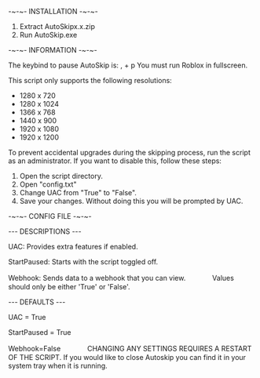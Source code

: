 -~-~- INSTALLATION -~-~-

1. Extract AutoSkipx.x.zip
2. Run AutoSkip.exe

-~-~- INFORMATION -~-~-

The keybind to pause AutoSkip is: , + p
You must run Roblox in fullscreen.

This script only supports the following resolutions: 
- 1280 x 720
- 1280 x 1024
- 1366 x 768
- 1440 x 900
- 1920 x 1080
- 1920 x 1200

To prevent accidental upgrades during the skipping process, run the script as an administrator. If you want to disable this, follow these steps:
1. Open the script directory.
2. Open "config.txt"
3. Change UAC from "True" to "False".
4. Save your changes.
Without doing this you will be prompted by UAC.

-~-~- CONFIG FILE -~-~-

--- DESCRIPTIONS ---

UAC: Provides extra features if enabled.

StartPaused: Starts with the script toggled off.

Webhook: Sends data to a webhook that you can view.
ㅤ
ㅤ
ㅤ
Values should only be either 'True' or 'False'.

--- DEFAULTS ---

UAC = True

StartPaused = True

Webhook=False
ㅤ
ㅤ
ㅤ
CHANGING ANY SETTINGS REQUIRES A RESTART OF THE SCRIPT.
If you would like to close Autoskip you can find it in your system tray when it is running.
